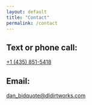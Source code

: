 ```yaml
---
layout: default 
title: "Contact"
permalink: /contact
---
```


## Text or phone call:

[+1 (435) 851-5418](tel:14358515418)

## Email:

[dan_bidquote@dldirtworks.com](mailto:dan_bidquote@dldirtworks.com)
